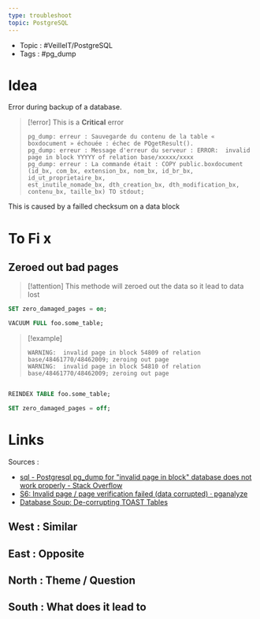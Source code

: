```yaml
---
type: troubleshoot
topic: PostgreSQL
---
```


- Topic : #VeilleIT/PostgreSQL 
- Tags : #pg_dump

# Idea

Error during backup of a database.

> [!error] 
> This is a **Critical** error 
> ```
> pg_dump: erreur : Sauvegarde du contenu de la table « boxdocument » échouée : échec de PQgetResult().
> pg_dump: erreur : Message d'erreur du serveur : ERROR:  invalid page in block YYYYY of relation base/xxxxx/xxxx
> pg_dump: erreur : La commande était : COPY public.boxdocument (id_bx, com_bx, extension_bx, nom_bx, id_br_bx, id_ut_proprietaire_bx, 
> est_inutile_nomade_bx, dth_creation_bx, dth_modification_bx, contenu_bx, taille_bx) TO stdout;
> ```

This is caused by a failled checksum on a data block

# To Fi x

## Zeroed out bad pages

> [!attention] 
> This methode will zeroed out the data so it lead to data lost 

```sql
SET zero_damaged_pages = on;

VACUUM FULL foo.some_table;
```

> [!example] 
> ```
> WARNING:  invalid page in block 54809 of relation base/48461770/48462009; zeroing out page
> WARNING:  invalid page in block 54810 of relation base/48461770/48462009; zeroing out page
> ```

```sql

REINDEX TABLE foo.some_table;

SET zero_damaged_pages = off;

```

# Links

Sources : 
- [sql - Postgresql pg\_dump for "invalid page in block" database does not work properly - Stack Overflow](https://stackoverflow.com/questions/62422298/postgresql-pg-dump-for-invalid-page-in-block-database-does-not-work-properly)
- [S6: Invalid page / page verification failed (data corrupted) · pganalyze](https://pganalyze.com/docs/log-insights/server/S6)
- [Database Soup: De-corrupting TOAST Tables](http://www.databasesoup.com/2013/10/de-corrupting-toast-tables.html)

## West : Similar

## East : Opposite

## North : Theme / Question

## South : What does it lead to

